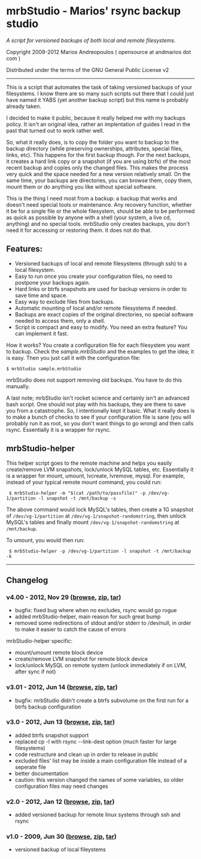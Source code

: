 # mrbStudio - Marios' rsync backup studio #
_A script for versioned backups of both local and remote filesystems._

Copyright 2009-2012 Marios Andreopoulos ( opensource at andmarios dot com )

Distributed under the terms of the GNU General Public License v2
___


This is a script that automates the task of taking versioned backups of your filesystems. I know there are so many such scripts out there that I could just have named it YABS (yet another backup script) but this name is probably already taken.

I decided to make it public, because it really helped me with my backups policy. It isn't an original idea, rather an implentation of guides I read in the past that turned out to work rather well.


So, what it really does, is to copy the folder you want to backup to the backup directory (while preserving ownerships, attributes, special files, links, etc). This happens for the first backup though. For the next backups, it creates a hard link copy or a snapshot (if you are using btrfs) of the most recent backup and copies only the changed files. This makes the process very quick and the space needed for a new version relatively small. On the
same time, your backups are directories, you can browse them, copy them, mount them or do anything you like without special software.


This is the thing I need most from a backup: a backup that works and doesn't need special tools or maintenance. Any recovery function, whether it be for a single file or the whole filesystem, should be able to be performed as quick as possible by anyone with a shell (your system, a live cd, anything) and no special tools. mrbStudio only creates backups, you don't need it for accessing or restoring them. It does not do that.


## Features:
 - Versioned backups of local and remote filesystems (through ssh) to a local filesystem.
 - Easy to run once you create your configuration files, no need to postpone your backups again.
 - Hard links or btrfs snapshots are used for backup versions in order to save time and space.
 - Easy way to exclude files from backups.
 - Automatic mounting of local and/or remote filesystems if needed.
 - Backups are exact copies of the original directories, no special software needed to access them, only a shell.
 - Script is compact and easy to modify. You need an extra feature? You can implement it fast.

 
How it works? You create a configuration file for each filesystem you want to backup. Check the _sample.mrbStudio_ and the examples to get the idea; it is easy.
Then you just call it with the configuration file:

`` $ mrbStudio sample.mrbStudio ``


mrbStudio does not support removing old backups. You have to do this manually.


A last note; mrbStudio isn't rocket science and certainly isn't an advanced bash script. One should not play with his backups, they are there to save you from a catastrophe. So, I intentionally kept it basic. What it really does is to make a bunch of checks to see if your configuration file is sane (you will probably run it as root, so you don't want things to go wrong) and then calls rsync. Essentially it is a wrapper for rsync.


## mrbStudio-helper

This helper script goes to the remote machine and helps you easily create/remove LVM snapshots, lock/unlock MySQL tables, etc.
Essentially it is a wrapper for mount, umount, lvcreate, lvremove, mysql.
For example, instead of your typical remote mount command, you could run:

`` $ mrbStudio-helper -m "$(cat /path/to/passfile)" -p /dev/vg-1/partition -l snapshot -t /mnt/backup -s``

The above command would lock MySQL's tables, then create a 1G snapshot of `/dev/vg-1/partition` at `/dev/vg-1/snapshot-randomstring`,
then unlock MySQL's tables and finally mount `/dev/vg-1/snapshot-randomstring` at `/mnt/backup`.

To umount, you would then run:

`` $ mrbStudio-helper -p /dev/vg-1/partition -l snapshot -t /mnt/backup -k``

___


## Changelog ##

### v4.00 - 2012, Nov 29 ([browse](http://github.com/andmarios/mrbStudio/tree/v4.00), [zip](http://github.com/andmarios/mrbStudio/zipball/v4.00), [tar](http://github.com/andmarios/mrbStudio/tarball/v4.00))
   - bugfix: fixed bug where when no excludes, rsync would go rogue
   - added mrbStudio-helper, main reason for such great bump
   - removed some redirections of stdout and/or stderr to /dev/null, in order to make it easier to catch the cause of errors

mrbStudio-helper specific:
   - mount/umount remote block device
   - create/remove LVM snapshot for remote block device
   - lock/unlock MySQL on remote system (unlock immediately if on LVM, after sync if not)

### v3.01 - 2012, Jun 14 ([browse](http://github.com/andmarios/mrbStudio/tree/v3.01), [zip](http://github.com/andmarios/mrbStudio/zipball/v3.01), [tar](http://github.com/andmarios/mrbStudio/tarball/v3.01))
   - bugfix: mrbStudio didn't create a btrfs subvolume on the first run for a btrfs backup configuration

### v3.0  - 2012, Jun 13 ([browse](http://github.com/andmarios/mrbStudio/tree/v3.0), [zip](http://github.com/andmarios/mrbStudio/zipball/v3.0), [tar](http://github.com/andmarios/mrbStudio/tarball/v3.0))
   - added btrfs snapshot support
   - replaced cp -l with rsync --link-dest option (much faster for large filesystems)
   - code restructure and clean up in order to release in public
   - excluded files' list may be inside a main configuration file instead of a seperate file
   - better documentation
   - caution: this version changed the names of some variables, so older configuration files may need changes

### v2.0  - 2012, Jan 12 ([browse](http://github.com/andmarios/mrbStudio/tree/v2.0), [zip](http://github.com/andmarios/mrbStudio/zipball/v2.0), [tar](http://github.com/andmarios/mrbStudio/tarball/v2.0))
   - added versioned backup for remote linux systems through ssh and rsync

### v1.0  - 2009, Jun 30 ([browse](http://github.com/andmarios/mrbStudio/tree/v1.0), [zip](http://github.com/andmarios/mrbStudio/zipball/v1.0), [tar](http://github.com/andmarios/mrbStudio/tarball/v1.0))
   - versioned backup of local fileystems

